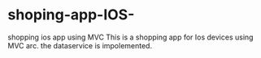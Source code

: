 # shoping-app-IOS-
shopping ios app using MVC 
This is a shopping app for Ios devices using MVC arc. 
the dataservice is impolemented.

